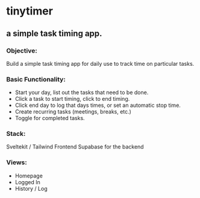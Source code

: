# tinytimer

## a simple task timing app.

### Objective:

Build a simple task timing app for daily use to track time on particular tasks.

### Basic Functionality:

- Start your day, list out the tasks that need to be done.
- Click a task to start timing, click to end timing.
- Click end day to log that days times, or set an automatic stop time.
- Create recurring tasks (meetings, breaks, etc.)
- Toggle for completed tasks.

### Stack:

Sveltekit / Tailwind Frontend
Supabase for the backend

### Views:

- Homepage
- Logged In
- History / Log
